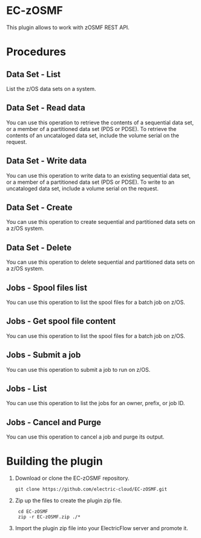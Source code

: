 # EC-zOSMF

This plugin allows to work with zOSMF REST API.


# Procedures

## Data Set - List

List the z/OS data sets on a system.

## Data Set - Read data

You can use this operation to retrieve the contents of a sequential data set, or a member of a partitioned data set (PDS or PDSE). To retrieve the contents of an uncataloged data set, include the volume serial on the request.

## Data Set - Write data

You can use this operation to write data to an existing sequential data set, or a member of a partitioned data set (PDS or PDSE). To write to an uncataloged data set, include a volume serial on the request.

## Data Set - Create

You can use this operation to create sequential and partitioned data sets on a z/OS system.

## Data Set - Delete

You can use this operation to delete sequential and partitioned data sets on a z/OS system.

## Jobs - Spool files list

You can use this operation to list the spool files for a batch job on z/OS.

## Jobs - Get spool file content

You can use this operation to list the spool files for a batch job on z/OS.

## Jobs - Submit a job

You can use this operation to submit a job to run on z/OS.

## Jobs - List

You can use this operation to list the jobs for an owner, prefix, or job ID.

## Jobs - Cancel and Purge

You can use this operation to cancel a job and purge its output.



# Building the plugin
1. Download or clone the EC-zOSMF repository.

    ```
    git clone https://github.com/electric-cloud/EC-zOSMF.git
    ```

5. Zip up the files to create the plugin zip file.

    ```
     cd EC-zOSMF
     zip -r EC-zOSMF.zip ./*
    ```

6. Import the plugin zip file into your ElectricFlow server and promote it.
